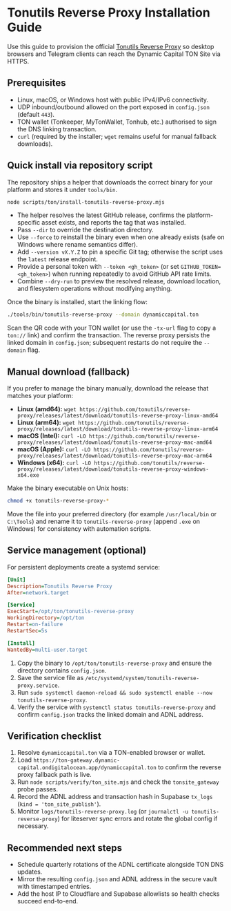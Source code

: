 # Tonutils Reverse Proxy Installation Guide

Use this guide to provision the official
[Tonutils Reverse Proxy](https://github.com/tonutils/reverse-proxy) so desktop
browsers and Telegram clients can reach the Dynamic Capital TON Site via HTTPS.

## Prerequisites

- Linux, macOS, or Windows host with public IPv4/IPv6 connectivity.
- UDP inbound/outbound allowed on the port exposed in `config.json` (default
  `443`).
- TON wallet (Tonkeeper, MyTonWallet, Tonhub, etc.) authorised to sign the DNS
  linking transaction.
- `curl` (required by the installer; `wget` remains useful for manual fallback
  downloads).

## Quick install via repository script

The repository ships a helper that downloads the correct binary for your
platform and stores it under `tools/bin`.

```bash
node scripts/ton/install-tonutils-reverse-proxy.mjs
```

- The helper resolves the latest GitHub release, confirms the platform-specific
  asset exists, and reports the tag that was installed.
- Pass `--dir` to override the destination directory.
- Use `--force` to reinstall the binary even when one already exists (safe on
  Windows where rename semantics differ).
- Add `--version vX.Y.Z` to pin a specific Git tag; otherwise the script uses
  the `latest` release endpoint.
- Provide a personal token with `--token <gh_token>` (or set
  `GITHUB_TOKEN=<gh_token>`) when running repeatedly to avoid GitHub API rate
  limits.
- Combine `--dry-run` to preview the resolved release, download location, and
  filesystem operations without modifying anything.

Once the binary is installed, start the linking flow:

```bash
./tools/bin/tonutils-reverse-proxy --domain dynamiccapital.ton
```

Scan the QR code with your TON wallet (or use the `-tx-url` flag to copy a
`ton://` link) and confirm the transaction. The reverse proxy persists the
linked domain in `config.json`; subsequent restarts do not require the
`--domain` flag.

## Manual download (fallback)

If you prefer to manage the binary manually, download the release that matches your platform:

- **Linux (amd64):** `wget https://github.com/tonutils/reverse-proxy/releases/latest/download/tonutils-reverse-proxy-linux-amd64`
- **Linux (arm64):** `wget https://github.com/tonutils/reverse-proxy/releases/latest/download/tonutils-reverse-proxy-linux-arm64`
- **macOS (Intel):** `curl -LO https://github.com/tonutils/reverse-proxy/releases/latest/download/tonutils-reverse-proxy-mac-amd64`
- **macOS (Apple):** `curl -LO https://github.com/tonutils/reverse-proxy/releases/latest/download/tonutils-reverse-proxy-mac-arm64`
- **Windows (x64):** `curl -LO https://github.com/tonutils/reverse-proxy/releases/latest/download/tonutils-reverse-proxy-windows-x64.exe`

Make the binary executable on Unix hosts:

```bash
chmod +x tonutils-reverse-proxy-*
```

Move the file into your preferred directory (for example `/usr/local/bin` or
`C:\Tools`) and rename it to `tonutils-reverse-proxy` (append `.exe` on Windows)
for consistency with automation scripts.

## Service management (optional)

For persistent deployments create a systemd service:

```ini
[Unit]
Description=Tonutils Reverse Proxy
After=network.target

[Service]
ExecStart=/opt/ton/tonutils-reverse-proxy
WorkingDirectory=/opt/ton
Restart=on-failure
RestartSec=5s

[Install]
WantedBy=multi-user.target
```

1. Copy the binary to `/opt/ton/tonutils-reverse-proxy` and ensure the directory
   contains `config.json`.
2. Save the service file as
   `/etc/systemd/system/tonutils-reverse-proxy.service`.
3. Run
   `sudo systemctl daemon-reload && sudo systemctl enable --now tonutils-reverse-proxy`.
4. Verify the service with `systemctl status tonutils-reverse-proxy` and confirm
   `config.json` tracks the linked domain and ADNL address.

## Verification checklist

1. Resolve `dynamiccapital.ton` via a TON-enabled browser or wallet.
2. Load
   `https://ton-gateway.dynamic-capital.ondigitalocean.app/dynamiccapital.ton`
   to confirm the reverse proxy fallback path is live.
3. Run `node scripts/verify/ton_site.mjs` and check the `tonsite_gateway` probe
   passes.
4. Record the ADNL address and transaction hash in Supabase `tx_logs`
   (`kind = 'ton_site_publish'`).
5. Monitor `logs/tonutils-reverse-proxy.log` (or
   `journalctl -u tonutils-reverse-proxy`) for liteserver sync errors and rotate
   the global config if necessary.

## Recommended next steps

- Schedule quarterly rotations of the ADNL certificate alongside TON DNS
  updates.
- Mirror the resulting `config.json` and ADNL address in the secure vault with
  timestamped entries.
- Add the host IP to Cloudflare and Supabase allowlists so health checks succeed
  end-to-end.
